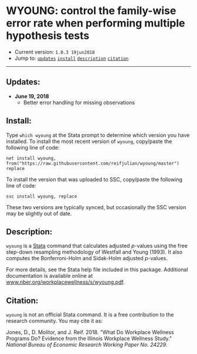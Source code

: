 # WYOUNG: control the family-wise error rate when performing multiple hypothesis tests

- Current version: `1.0.3 19jun2018`
- Jump to: [`updates`](#recent-updates) [`install`](#install) [`description`](#description) [`citation`](#citation)

-----------

## Updates:

* **June 19, 2018**
  - Better error handling for missing observations

## Install:

Type `which wyoung` at the Stata prompt to determine which version you have installed. To install the most recent version of `wyoung`, copy/paste the following line of code:

```
net install wyoung, from("https://raw.githubusercontent.com/reifjulian/wyoung/master") replace
```

To install the version that was uploaded to SSC, copy/paste the following line of code:
```
ssc install wyoung, replace
```

These two versions are typically synced, but occasionally the SSC version may be slightly out of date.

## Description: 

`wyoung` is a [Stata](http://www.stata.com) command that calculates adjusted *p*-values using the free step-down resampling methodology of Westfall and Young (1993). It also computes the Bonferroni-Holm and Sidak-Holm adjusted *p*-values.

For more details, see the Stata help file included in this package. Additional documentation is available online at www.nber.org/workplacewellness/s/wyoung.pdf.


## Citation: 

`wyoung` is not an official Stata command. It is a free contribution to the research community. You may cite it as:

Jones, D., D. Molitor, and J. Reif. 2018. "What Do Workplace Wellness Programs Do? Evidence from the Illinois Workplace Wellness Study." *National Bureau of Economic Research Working Paper No. 24229*.


